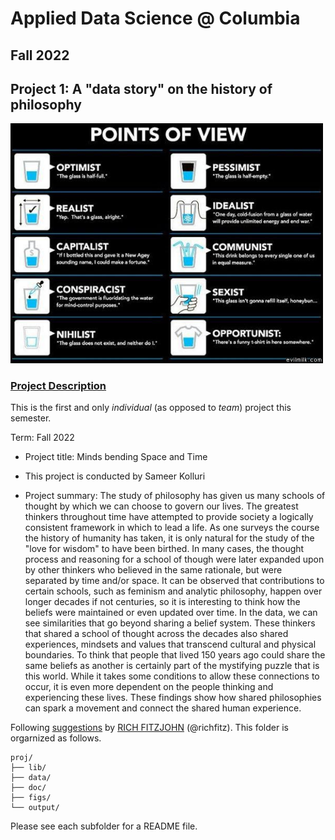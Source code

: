 # Applied Data Science @ Columbia
## Fall 2022
## Project 1: A "data story" on the history of philosophy

<img src="figs/100126-the-glass.jpeg" width="500">

### [Project Description](doc/)
This is the first and only *individual* (as opposed to *team*) project this semester. 

Term: Fall 2022

+ Project title: Minds bending Space and Time
+ This project is conducted by Sameer Kolluri

+ Project summary: The study of philosophy has given us many schools of thought by which we can choose to govern our lives. The greatest thinkers throughout time have attempted to provide society a logically consistent framework in which to lead a life. As one surveys the course the history of humanity has taken, it is only natural for the study of the "love for wisdom" to have been birthed. In many cases, the thought process and reasoning for a school of though were later expanded upon by other thinkers who believed in the same rationale, but were separated by time and/or space. It can be observed that contributions to certain schools, such as feminism and analytic philosophy, happen over longer decades if not centuries, so it is interesting to think how the beliefs were maintained or even updated over time. In the data, we can see similarities that go beyond sharing a belief system. These thinkers that shared a school of thought across the decades also shared experiences, mindsets and values that transcend cultural and physical boundaries. To think that people that lived 150 years ago could share the same beliefs as another is certainly part of the mystifying puzzle that is this world. While it takes some conditions to allow these connections to occur, it is even more dependent on the people thinking and experiencing these lives. These findings show how shared philosophies can spark a movement and connect the shared human experience.

Following [suggestions](http://nicercode.github.io/blog/2013-04-05-projects/) by [RICH FITZJOHN](http://nicercode.github.io/about/#Team) (@richfitz). This folder is orgarnized as follows.

```
proj/
├── lib/
├── data/
├── doc/
├── figs/
└── output/
```

Please see each subfolder for a README file.
